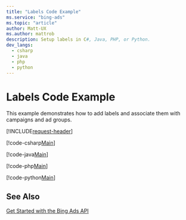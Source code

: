 ```yaml
---
title: "Labels Code Example"
ms.service: "bing-ads"
ms.topic: "article"
author: Matt-UX
ms.author: mattrob
description: Setup labels in C#, Java, PHP, or Python.
dev_langs:
  - csharp
  - java
  - php
  - python
---
```

# Labels Code Example
This example demonstrates how to add labels and associate them with campaigns and ad groups.

[!INCLUDE[request-header](./includes/code-tips.md)]

[!code-csharp[Main](../../../BingAds-dotNet-SDK/examples/BingAdsExamples/BingAdsExamplesLibrary/v13/Labels.cs)]

[!code-java[Main](../../../BingAds-Java-SDK/examples/BingAdsDesktopApp/src/main/java/com/microsoft/bingads/examples/v13/Labels.java)]

[!code-php[Main](../../../BingAds-PHP-SDK/samples/V13/Labels.php)]

[!code-python[Main](../../../BingAds-Python-SDK/examples/v13/labels.py)]

## See Also
[Get Started with the Bing Ads API](get-started.md)  
